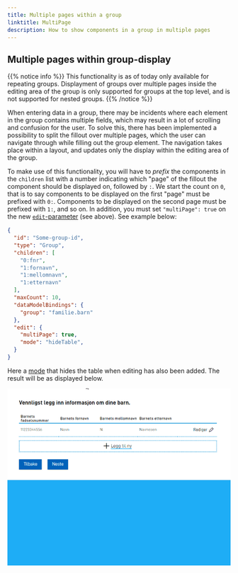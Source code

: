 ```yaml
---
title: Multiple pages within a group
linktitle: MultiPage
description: How to show components in a group in multiple pages
---
```


## Multiple pages within group-display

{{% notice info %}} This functionality is as of today only available for repeating groups. Displayment of groups over
multiple pages inside the editing area of the group is only supported for groups at the top level, and is not supported
for nested groups. {{% /notice %}}

When entering data in a group, there may be incidents where each element in the group contains multiple fields, which may result in a lot of scrolling
and confusion for the user. To solve this, there has been implemented a possibility to split the fillout over multiple pages, which the user can navigate
through while filling out the group element. The navigation takes place within a layout, and updates
only the display within the editing area of the group.

To make use of this functionality, you will have to _prefix_ the components in the `children` list with a number indicating which "page" of the fillout
the component should be displayed on, followed by `:`. We start the count on `0`, that is to say components to be displayed on the first "page" must be prefixed with
`0:`. Components to be displayed on the second page must be prefixed with `1:`, and so on. In addition, you must set `"multiPage": true` on the new [`edit`-parameter](#control-display) (see above).
See example below:

```json {hl_lines=["5-8", "14-16"]} {linenos=inline}
{
  "id": "Some-group-id",
  "type": "Group",
  "children": [
    "0:fnr",
    "1:fornavn",
    "1:mellomnavn",
    "1:etternavn"
  ],
  "maxCount": 10,
  "dataModelBindings": {
    "group": "familie.barn"
  },
  "edit": {
    "multiPage": true,
    "mode": "hideTable",
  }
}
```

Here a [mode](#mode) that hides the table when editing has also been added.
The result will be as displayed below.

![Fill-out of group over multiple "pages"](group-multipage.gif "Fill-out of group over multiple pages")

